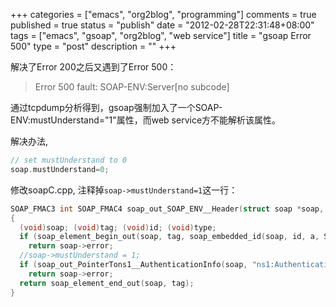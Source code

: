 +++
categories = ["emacs", "org2blog", "programming"]
comments = true
published = true
status = "publish"
date = "2012-02-28T22:31:48+08:00"
tags = ["emacs", "gsoap", "org2blog", "web service"]
title = "gsoap Error 500"
type = "post"
description = ""
+++


解决了Error 200之后又遇到了Error 500：

> Error 500 fault: SOAP-ENV:Server[no subcode]

通过tcpdump分析得到，gsoap强制加入了一个SOAP-ENV:mustUnderstand="1"属性，而web service方不能解析该属性。

解决办法, 

```c
// set mustUnderstand to 0
soap.mustUnderstand=0;
```

修改soapC.cpp, 注释掉`soap->mustUnderstand=1`这一行：

```c
SOAP_FMAC3 int SOAP_FMAC4 soap_out_SOAP_ENV__Header(struct soap *soap, const char *tag, int id, const struct SOAP_ENV__Header *a, const char *type)
{
  (void)soap; (void)tag; (void)id; (void)type;
  if (soap_element_begin_out(soap, tag, soap_embedded_id(soap, id, a, SOAP_TYPE_SOAP_ENV__Header), type))
    return soap->error;
  //soap->mustUnderstand = 1;
  if (soap_out_PointerTons1__AuthenticationInfo(soap, "ns1:AuthenticationInfo", -1, &a->ns1__AuthenticationInfo_, ""))
    return soap->error;
  return soap_element_end_out(soap, tag);
}
```

[1]: http://wso2.org/library/tutorials/understand-famous-did-not-understand-mustunderstand-header-s-error
<!--more-->